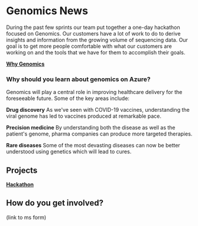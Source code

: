 # Genomics News

During the past few sprints our team put together a one-day hackathon focused on Genomics. Our customers have a lot of work to do to derive insights and information from the growing volume of sequencing data. Our goal is to get more people comfortable with what our customers are working on and the tools that we have for them to accomplish their goals.

[**Why Genomics**](https://github.com/microsoft/Genomics-Quickstart)

### Why should you learn about genomics on Azure?
Genomics will play a central role in improving healthcare delivery for the foreseeable future. Some of the key areas include:

**Drug discovery** As we've seen with COVID-19 vaccines, understanding the viral genome has led to vaccines produced at remarkable pace.

**Precision medicine** By understanding both the disease as well as the patient's genome, pharma companies can produce more targeted therapies.

**Rare diseases** Some of the most devasting diseases can now be better understood using genetics which will lead to cures.

## Projects
[**Hackathon**](./Hackathon) 

## How do you get involved?
(link to ms form)
